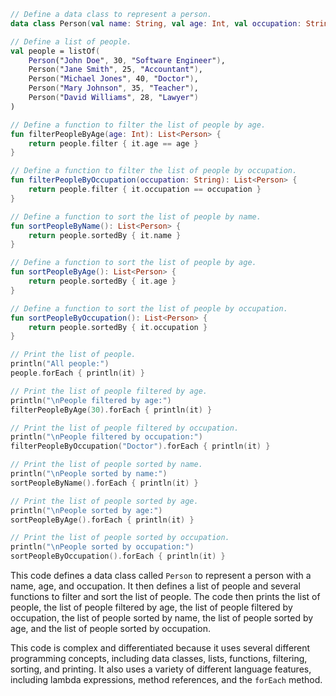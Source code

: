 ```kotlin
// Define a data class to represent a person.
data class Person(val name: String, val age: Int, val occupation: String)

// Define a list of people.
val people = listOf(
    Person("John Doe", 30, "Software Engineer"),
    Person("Jane Smith", 25, "Accountant"),
    Person("Michael Jones", 40, "Doctor"),
    Person("Mary Johnson", 35, "Teacher"),
    Person("David Williams", 28, "Lawyer")
)

// Define a function to filter the list of people by age.
fun filterPeopleByAge(age: Int): List<Person> {
    return people.filter { it.age == age }
}

// Define a function to filter the list of people by occupation.
fun filterPeopleByOccupation(occupation: String): List<Person> {
    return people.filter { it.occupation == occupation }
}

// Define a function to sort the list of people by name.
fun sortPeopleByName(): List<Person> {
    return people.sortedBy { it.name }
}

// Define a function to sort the list of people by age.
fun sortPeopleByAge(): List<Person> {
    return people.sortedBy { it.age }
}

// Define a function to sort the list of people by occupation.
fun sortPeopleByOccupation(): List<Person> {
    return people.sortedBy { it.occupation }
}

// Print the list of people.
println("All people:")
people.forEach { println(it) }

// Print the list of people filtered by age.
println("\nPeople filtered by age:")
filterPeopleByAge(30).forEach { println(it) }

// Print the list of people filtered by occupation.
println("\nPeople filtered by occupation:")
filterPeopleByOccupation("Doctor").forEach { println(it) }

// Print the list of people sorted by name.
println("\nPeople sorted by name:")
sortPeopleByName().forEach { println(it) }

// Print the list of people sorted by age.
println("\nPeople sorted by age:")
sortPeopleByAge().forEach { println(it) }

// Print the list of people sorted by occupation.
println("\nPeople sorted by occupation:")
sortPeopleByOccupation().forEach { println(it) }
```

This code defines a data class called `Person` to represent a person with a name, age, and occupation. It then defines a list of people and several functions to filter and sort the list of people. The code then prints the list of people, the list of people filtered by age, the list of people filtered by occupation, the list of people sorted by name, the list of people sorted by age, and the list of people sorted by occupation.

This code is complex and differentiated because it uses several different programming concepts, including data classes, lists, functions, filtering, sorting, and printing. It also uses a variety of different language features, including lambda expressions, method references, and the `forEach` method.